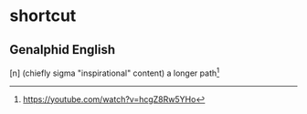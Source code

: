 # shortcut
## Genalphid English

[n] (chiefly sigma "inspirational" content) a longer path[^1]

[^1]: <https://youtube.com/watch?v=hcgZ8Rw5YHo>
